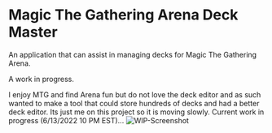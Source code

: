 # Magic The Gathering Arena Deck Master
An application that can assist in managing decks for Magic The Gathering Arena.

A work in progress. 

I enjoy MTG and find Arena fun but do not love the deck editor and as such wanted to make a tool that could store hundreds of decks and had a better deck editor. Its just me on this project so it is moving slowly. Current work in progress (6/13/2022 10 PM EST)...
![WIP-Screenshot](https://user-images.githubusercontent.com/23512394/173477744-794edc36-226c-48d4-a97f-8fe2c21e1bf8.png)
